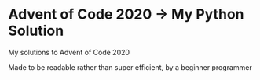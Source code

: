 # Advent of Code 2020 -> My Python Solution
 My solutions to Advent of Code 2020

 Made to be readable rather than super efficient, by a beginner programmer
